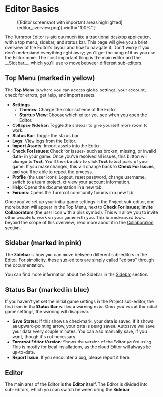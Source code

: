 # Editor Basics
<figure markdown="span">
  ![Editor screenshot with important areas highlighted](editor_overview.png){ width="100%" }
  <figcaption></figcaption>
</figure>
The Turnroot Editor is laid out much like a traditional desktop application, with a top menu, sidebar, and status bar. This page will give you a brief overview of the Editor's layout and how to navigate it. Don't worry if you don't understand everything right away; you'll get the hang of it as you use the Editor more. The most important thing is the main editor and the __Sidebar__, which you'll use to move between different sub-editors.

## Top Menu (marked in yellow)
The __Top Menu__ is where you can access global settings, your account, check for errors, get help, and import assets.

- __Settings__
    - __Themes__: Change the color scheme of the Editor.
    - __Startup View__: Choose which editor you see when you open the Editor.
- __Collapse Sidebar__: Toggle the sidebar to give yourself more room to work.
- __Status Bar__: Toggle the status bar.
- __Logs__: View logs from the Editor.
- __Import Assets__: Import assets into the Editor.
- __Check For Issues__: Check for issues- such as broken, missing, or invalid data- in your game. Once you've resolved all issues, this button will change to  __Test__. You'll then be able to click __Test__ to test parts of your game. If you make changes, this will change back to __Check For Issues__, and you'll be able to repeat the process.
- __Profile__ (the user icon): Logout, reset password, change username, switch to a team project, or view your account information.
- __Help__: Opens the documentation in a new tab.
- __Forums__: Opens the Turnroot community forums in a new tab.

Once you've set up your initial game settings in the Project sub-editor, one more button will appear in the Top Menu, next to __Check For Issues__; __Invite Collaborators__ (the user icon with a plus symbol). This will allow you to invite other people to work on your game with you. This is a advanced topic beyond the scope of this overview; read more about it in the [Collaboration](../collaboration/index.md) section.


## Sidebar (marked in pink)
The __Sidebar__ is how you can move between different sub-editors in the Editor. For simplicity, these sub-editors are simply called "editors" through the documentation. 

You can find more information about the Sidebar in the [Sidebar](../navigating/sidebar.md) section. 

## Status Bar (marked in blue)
If you haven't yet set the initial game settings in the Project sub-editor, the first item in the __Status Bar__ will be a warning note. Once you've set the initial game settings, the warning will disappear.

- __Save Status__: If this shows a checkmark, your data is saved. If it shows an upward-pointing arrow, your data is being saved. Autosave will save your data every couple minutes. You can also manually save, if you want, though it's not necessary.
- __Turnroot Editor Version__: Shows the version of the Editor you're using. This is mostly for local installations, as the cloud Editor will always be up-to-date.
- __Report Issue__: If you encounter a bug, please report it here.

## Editor
The main area of the Editor is the __Editor__ itself. The Editor is divided into sub-editors, which you can switch between using the __Sidebar__.
